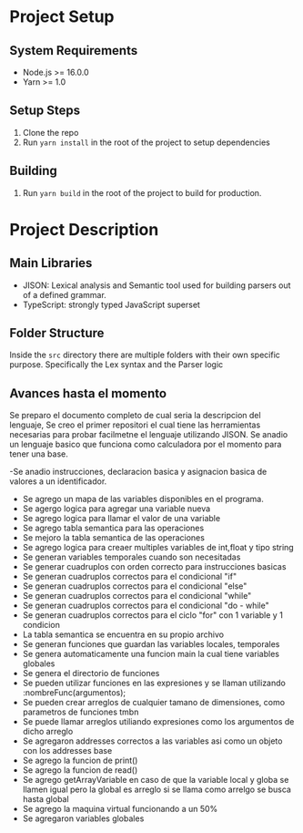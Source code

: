 # Project Setup

## System Requirements

- Node.js >= 16.0.0
- Yarn >= 1.0

## Setup Steps

1. Clone the repo
2. Run `yarn install` in the root of the project to setup dependencies

## Building

1. Run `yarn build` in the root of the project to build for production.

# Project Description

## Main Libraries

- JISON: Lexical analysis and Semantic tool used for building parsers out of a defined grammar.
- TypeScript: strongly typed JavaScript superset

## Folder Structure

Inside the `src` directory there are multiple folders with their own specific purpose. Specifically the Lex syntax and the Parser logic

## Avances hasta el momento

Se preparo el documento completo de cual seria la descripcion del lenguaje,
Se creo el primer repositori el cual tiene las herramientas necesarias para probar facilmetne el lenguaje utilizando JISON.
Se anadio un lenguaje basico que funciona como calculadora por el momento para tener una base.

-Se anadio instrucciones, declaracion basica y asignacion basica de valores a un identificador.

- Se agrego un mapa de las variables disponibles en el programa.
- Se agergo logica para agregar una variable nueva
- Se agrego logica para llamar el valor de una variable
- Se agrego tabla semantica para las operaciones
- Se mejoro la tabla semantica de las operaciones
- Se agrego logica para creaer multiples variables de int,float y tipo string
- Se generan variables temporales cuando son necesitadas
- Se generar cuadruplos con orden correcto para instrucciones basicas
- Se generan cuadruplos correctos para el condicional "if"
- Se generan cuadruplos correctos para el condicional "else"
- Se generan cuadruplos correctos para el condicional "while"
- Se generan cuadruplos correctos para el condicional "do - while"
- Se generan cuadruplos correctos para el ciclo "for" con 1 variable y 1 condicion
- La tabla semantica se encuentra en su propio archivo
- Se generan funciones que guardan las variables locales, temporales
- Se genera automaticamente una funcion main la cual tiene variables globales
- Se genera el directorio de funciones
- Se pueden utilizar funciones en las expresiones y se llaman utilizando :nombreFunc(argumentos);
- Se pueden crear arreglos de cualquier tamano de dimensiones, como parametros de funciones tmbn
- Se puede llamar arreglos utiliando expresiones como los argumentos de dicho arreglo
- Se agregaron addresses correctos a las variables asi como un objeto con los addresses base
- Se agrego la funcion de print() 
- Se agrego la funcion de read()
- Se agrego getArrayVariable en caso de que la variable local y globa se llamen igual pero la global es arreglo si se llama como arrelgo se busca hasta global
- Se agrego la maquina virtual funcionando a un 50%
- Se agregaron variables globales